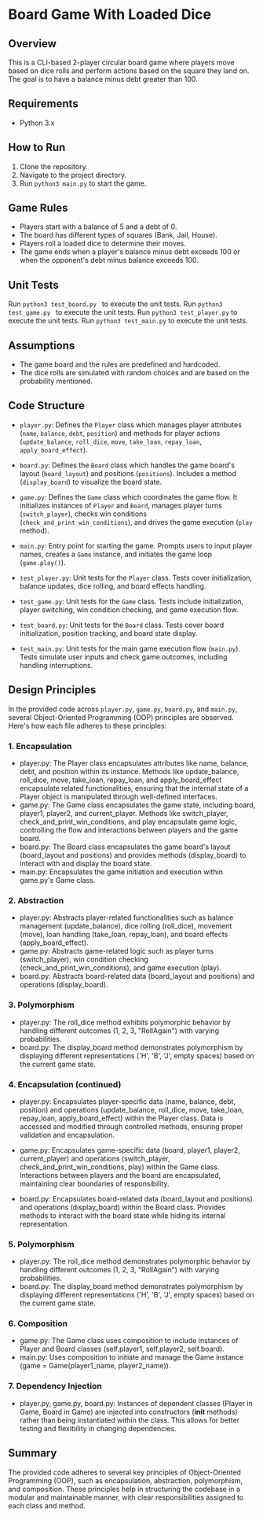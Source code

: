 # Board Game With Loaded Dice

## Overview
This is a CLI-based 2-player circular board game where players move based on dice rolls and perform actions based on the square they land on. The goal is to have a balance minus debt greater than 100.

## Requirements
- Python 3.x

## How to Run
1. Clone the repository.
2. Navigate to the project directory.
3. Run `python3 main.py` to start the game.

## Game Rules
- Players start with a balance of 5 and a debt of 0.
- The board has different types of squares (Bank, Jail, House).
- Players roll a loaded dice to determine their moves.
- The game ends when a player's balance minus debt exceeds 100 or when the opponent's debt minus balance exceeds 100.

## Unit Tests
Run `python3 test_board.py ` to execute the unit tests.
Run `python3 test_game.py ` to execute the unit tests.
Run `python3 test_player.py` to execute the unit tests.
Run `python3 test_main.py` to execute the unit tests.

## Assumptions
- The game board and the rules are predefined and hardcoded.
- The dice rolls are simulated with random choices and are based on the probability mentioned.
  

## Code Structure
- `player.py`: Defines the `Player` class which manages player attributes (`name`, `balance`, `debt`, `position`) and methods for player actions (`update_balance`, `roll_dice`, `move`, `take_loan`, `repay_loan`, `apply_board_effect`).

- `board.py`: Defines the `Board` class which handles the game board's layout (`board_layout`) and positions (`positions`). Includes a method (`display_board`) to visualize the board state.

- `game.py`: Defines the `Game` class which coordinates the game flow. It initializes instances of `Player` and `Board`, manages player turns (`switch_player`), checks win conditions (`check_and_print_win_conditions`), and drives the game execution (`play` method).

- `main.py`: Entry point for starting the game. Prompts users to input player names, creates a `Game` instance, and initiates the game loop (`game.play()`).

- `test_player.py`: Unit tests for the `Player` class. Tests cover initialization, balance updates, dice rolling, and board effects handling.

- `test_game.py`: Unit tests for the `Game` class. Tests include initialization, player switching, win condition checking, and game execution flow.

- `test_board.py`: Unit tests for the `Board` class. Tests cover board initialization, position tracking, and board state display.

- `test_main.py`: Unit tests for the main game execution flow (`main.py`). Tests simulate user inputs and check game outcomes, including handling interruptions.

## Design Principles

In the provided code across `player.py`, `game.py`, `board.py`, and `main.py`, several Object-Oriented Programming (OOP) principles are observed. Here's how each file adheres to these principles:

### 1. Encapsulation
- player.py:
The Player class encapsulates attributes like name, balance, debt, and position within its instance.
Methods like update_balance, roll_dice, move, take_loan, repay_loan, and apply_board_effect encapsulate related functionalities, ensuring that the internal state of a Player object is manipulated through well-defined interfaces.
- game.py:
The Game class encapsulates the game state, including board, player1, player2, and current_player.
Methods like switch_player, check_and_print_win_conditions, and play encapsulate game logic, controlling the flow and interactions between players and the game board.
- board.py:
The Board class encapsulates the game board's layout (board_layout and positions) and provides methods (display_board) to interact with and display the board state.
- main.py:
Encapsulates the game initiation and execution within game.py's Game class.

### 2. Abstraction
- player.py:
Abstracts player-related functionalities such as balance management (update_balance), dice rolling (roll_dice), movement (move), loan handling (take_loan, repay_loan), and board effects (apply_board_effect).
- game.py:
Abstracts game-related logic such as player turns (switch_player), win condition checking (check_and_print_win_conditions), and game execution (play).
- board.py:
Abstracts board-related data (board_layout and positions) and operations (display_board).

### 3. Polymorphism
- player.py:
The roll_dice method exhibits polymorphic behavior by handling different outcomes (1, 2, 3, "RollAgain") with varying probabilities.
- board.py:
The display_board method demonstrates polymorphism by displaying different representations ('H', 'B', 'J', empty spaces) based on the current game state.

### 4. Encapsulation (continued)
- player.py:
Encapsulates player-specific data (name, balance, debt, position) and operations (update_balance, roll_dice, move, take_loan, repay_loan, apply_board_effect) within the Player class.
Data is accessed and modified through controlled methods, ensuring proper validation and encapsulation.
- game.py:
Encapsulates game-specific data (board, player1, player2, current_player) and operations (switch_player, check_and_print_win_conditions, play) within the Game class.
Interactions between players and the board are encapsulated, maintaining clear boundaries of responsibility.

- board.py:
Encapsulates board-related data (board_layout and positions) and operations (display_board) within the Board class.
Provides methods to interact with the board state while hiding its internal representation.

### 5. Polymorphism
- player.py:
The roll_dice method demonstrates polymorphic behavior by handling different outcomes (1, 2, 3, "RollAgain") with varying probabilities.
- board.py:
The display_board method demonstrates polymorphism by displaying different representations ('H', 'B', 'J', empty spaces) based on the current game state.
### 6. Composition
- game.py:
The Game class uses composition to include instances of Player and Board classes (self.player1, self.player2, self.board).
- main.py:
Uses composition to initiate and manage the Game instance (game = Game(player1_name, player2_name)).

### 7. Dependency Injection
- player.py, game.py, board.py:
Instances of dependent classes (Player in Game, Board in Game) are injected into constructors (__init__ methods) rather than being instantiated within the class. This allows for better testing and flexibility in changing dependencies.

## Summary
The provided code adheres to several key principles of Object-Oriented Programming (OOP), such as encapsulation, abstraction, polymorphism, and composition. These principles help in structuring the codebase in a modular and maintainable manner, with clear responsibilities assigned to each class and method.
